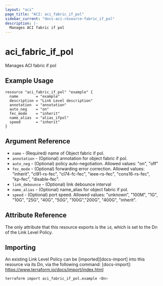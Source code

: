 ```yaml
---
layout: "aci"
page_title: "ACI: aci_fabric_if_pol"
sidebar_current: "docs-aci-resource-fabric_if_pol"
description: |-
  Manages ACI fabric if pol
---
```


# aci_fabric_if_pol #

Manages ACI fabric if pol

## Example Usage ##

```hcl
resource "aci_fabric_if_pol" "example" {
  name        = "example"
  description = "Link Level description"
  annotation  = "annotation"
  auto_neg    = "on"
  fec_mode    = "inherit"
  name_alias  = "alias_ifpol"
  speed       = "inherit"
}
```

## Argument Reference ##

* `name` - (Required) name of Object fabric if pol.
* `annotation` - (Optional) annotation for object fabric if pol.
* `auto_neg` - (Optional) policy auto-negotiation. Allowed values: "on", "off"
* `fec_mode` - (Optional) forwarding error correction. Allowed values: "inherit", "cl91-rs-fec", "cl74-fc-fec", "ieee-rs-fec", "cons16-rs-fec", "kp-fec", "disable-fec".
* `link_debounce` - (Optional) link debounce interval
* `name_alias` - (Optional) name_alias for object fabric if pol.
* `speed` - (Optional) port speed. Allowed values: "unknown", "100M", "1G", "10G", "25G", "40G", "50G", "100G","200G", "400G", "inherit".

## Attribute Reference ##

The only attribute that this resource exports is the `id`, which is set to the
Dn of the Link Level Policy.

## Importing ##

An existing Link Level Policy can be [imported][docs-import] into this resource via its Dn, via the following command:
[docs-import]: <https://www.terraform.io/docs/import/index.html>

```bash
terraform import aci_fabric_if_pol.example <Dn>
```

